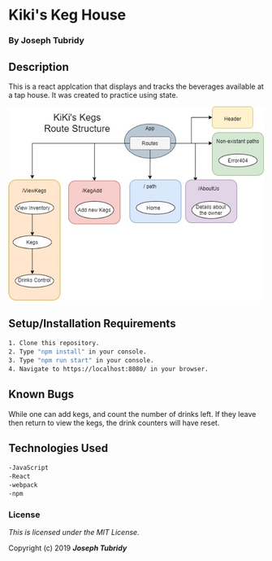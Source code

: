 # Kiki's Keg House
### By Joseph Tubridy

## Description

This is a react applcation that displays and tracks the beverages available at a tap house.  It was created to practice using state.

![](src/assets/images/Updated-kikis-component-structure.jpg)

## Setup/Installation Requirements
```bash
1. Clone this repository.
2. Type "npm install" in your console.
3. Type "npm run start" in your console.
4. Navigate to https://localhost:8080/ in your browser.
```

## Known Bugs

While one can add kegs, and count the number of drinks left.  If they leave then return to view the kegs, the drink counters will have reset.

## Technologies Used
```bash
-JavaScript
-React
-webpack
-npm
```

### License

*This is licensed under the MIT License.*

Copyright (c) 2019 **_Joseph Tubridy_**
